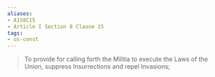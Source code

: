 ```yaml
---
aliases: 
- A1S8C15
- Article I Section 8 Clause 15
tags: 
- us-const
---
```

> To provide for calling forth the Militia to execute the Laws of the Union, suppress Insurrections and repel Invasions;


